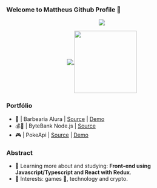 ### Welcome to Mattheus Github Profile 🤖

<p align="center">
  <a href="https://linkedin.com/in/mattheus-dev/"><img src="https://img.shields.io/static/v1?label=LinkedIn&message=mattheus-dev&color=blue&logo=linkedin&style=flat-square&logoColor=white"" /></a>
</p>

<p align="center">
  <a href="https://github.com/anuraghazra/github-readme-stats">
    <img
      align="center"
      src="https://github-readme-stats.vercel.app/api/top-langs/?username=MatthGoecking&layout=compact&theme=radical"
    />
  </a>
  <a href="https://github.com/anuraghazra/github-readme-stats">
    <img
      align="center"
      height="165"
      src="https://github-readme-stats.vercel.app/api?username=MatthGoecking&count_private=true&show_icons=true&custom_title=Github%20Status&hide=issues&theme=radical"
    />
  </a>
</p>

### Portfólio
  - 🧔 | Barbearia Alura | [Source](https://github.com/MatthGoecking/Barbearia-Alura) | [Demo](https://barbearia-alura-ecru.vercel.app)
  - 💰💸 | ByteBank Node.js | [Source](https://github.com/MatthGoecking/ByteBank-Alura)
  - 🎮 | PokeApi | [Source](https://github.com/MatthGoecking/PokeApi) | [Demo](https://pokeapi-ten-puce.vercel.app/) 

### Abstract

 - 🌱 Learning more about and studying: **Front-end using Javascript/Typescript and React with Redux**.
 - 💙 Interests: games 👾, technology and crypto.

